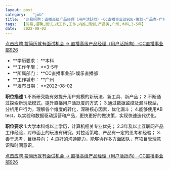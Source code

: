 ```yaml
---
layout:	post
category:	"job"
title:	"网易招聘：直播高级产品经理（用户活跃向）-CC直播事业部926-策划-产品类-广州本科3-5年"
tags:	[网易,招聘,面试,找工作,工作,内推,策划,产品类,广州,本科,3-5年]
date:	2022-08-02
---
```


[点击应聘 投简历就有面试机会 -> 直播高级产品经理（用户活跃向）-CC直播事业部926](http://mobile.bole.netease.com/bole/boleDetail?id=39790&employeeId=346f03c3cda5f04c&key=all)



- **学历要求： **本科
- **工作年限： **3-5年
- **所属部门： **CC直播事业部-娱乐直播部
- **工作城市： **广州
- **发布日期： **2022-08-02



**职位描述**
1.不断研究能有效提升用户规模的新玩法、新工具、新产品；
2.不断通过探索新玩法模式，提升直播用户活跃度的方式；
3.通过数据监控及漏斗模型，分析用户行为，理解各个维度的转化，深耕核心因素，优化漏斗；
4.能够使用AB test，以实验和数据驱动运营和产品，更快更好的做决策，实现快速迭代优化。



**职位要求**
1.大学本科或以上学历，计算机相关专业优先；
2.3年及以上互联网产品工作经验，对市面上的玩法有研究，对拉活策略、产品有一定的思考和经验；
3.善于思考，目标导向；
4.良好的沟通能力，能够协作多方面团队，有项目管理意识和时间意识。



[点击应聘 投简历就有面试机会 -> 直播高级产品经理（用户活跃向）-CC直播事业部926](http://mobile.bole.netease.com/bole/boleDetail?id=39790&employeeId=346f03c3cda5f04c&key=all)